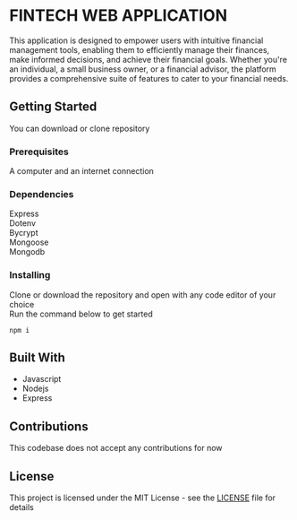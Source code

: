 # FINTECH WEB APPLICATION

This application is designed to empower users with intuitive financial management tools, enabling them to efficiently manage their finances, make informed decisions, and achieve their financial goals. Whether you're an individual, a small business owner, or a financial advisor, the platform provides a comprehensive suite of features to cater to your financial needs.

## Getting Started

You can download or clone repository

### Prerequisites

A computer and an internet connection

### Dependencies
Express\
Dotenv\
Bycrypt\
Mongoose\
Mongodb


### Installing

Clone or download the repository and open with any code editor of your choice\
Run the command below to get started

```
npm i
```

## Built With

* Javascript
* Nodejs
* Express

## Contributions
This codebase does not accept any contributions for now 

## License
This project is licensed under the MIT License - see the [LICENSE](LICENSE) file for details
